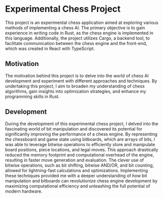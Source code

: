 # Experimental Chess Project

This project is an experimental chess application aimed at exploring various methods of implementing a chess AI. The primary objective is to gain experience in writing code in Rust, as the chess engine is implemented in this language. Additionally, the project utilizes Cargo, a backend tool, to facilitate communication between the chess engine and the front-end, which was created in React with TypeScript.

## Motivation

The motivation behind this project is to delve into the world of chess AI development and experiment with different approaches and techniques. By undertaking this project, I aim to broaden my understanding of chess algorithms, gain insights into optimization strategies, and enhance my programming skills in Rust.

## Development

During the development of this experimental chess project, I delved into the fascinating world of bit manipulation and discovered its potential for significantly improving the performance of a chess engine. By representing the chessboard and game state using bitboards, which are arrays of bits, I was able to leverage bitwise operations to efficiently store and manipulate board positions, piece locations, and legal moves. This approach drastically reduced the memory footprint and computational overhead of the engine, resulting in faster move generation and evaluation. The clever use of bitwise operations, such as bit shifting, bitwise AND/OR, and bit counting, allowed for lightning-fast calculations and optimizations. Implementing these techniques provided me with a deeper understanding of how bit manipulation and bitboards can revolutionize chess engine development by maximizing computational efficiency and unleashing the full potential of modern hardware.
